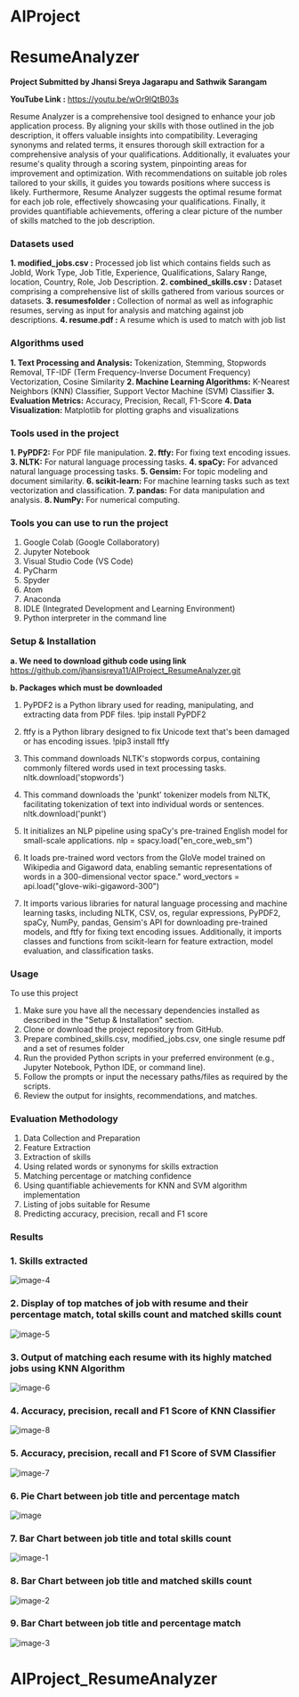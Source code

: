 # **AIProject**
# **ResumeAnalyzer**

**Project Submitted by Jhansi Sreya Jagarapu and Sathwik Sarangam**

**YouTube Link :** https://youtu.be/wOr9IQtB03s

Resume Analyzer is a comprehensive tool designed to enhance your job application process. By aligning your skills with those outlined in the job description, it offers valuable insights into compatibility. Leveraging synonyms and related terms, it ensures thorough skill extraction for a comprehensive analysis of your qualifications. Additionally, it evaluates your resume's quality through a scoring system, pinpointing areas for improvement and optimization. With recommendations on suitable job roles tailored to your skills, it guides you towards positions where success is likely. Furthermore, Resume Analyzer suggests the optimal resume format for each job role, effectively showcasing your qualifications. Finally, it provides quantifiable achievements, offering a clear picture of the number of skills matched to the job description.

### **Datasets used**

**1. modified_jobs.csv :** Processed job list which contains fields such as JobId, Work Type, Job Title, Experience, Qualifications, Salary Range, location, Country, Role, Job Description.
**2. combined_skills.csv :** Dataset comprising a comprehensive list of skills gathered from various sources or datasets.
**3. resumesfolder :** Collection of normal as well as infographic resumes, serving as input for analysis and matching against job descriptions.
**4. resume.pdf :** A resume which is used to match with job list

### **Algorithms used**

**1. Text Processing and Analysis:**
    Tokenization,
    Stemming,
    Stopwords Removal,
    TF-IDF (Term Frequency-Inverse Document Frequency) Vectorization,
    Cosine Similarity
**2. Machine Learning Algorithms:**
    K-Nearest Neighbors (KNN) Classifier,
    Support Vector Machine (SVM) Classifier
**3. Evaluation Metrics:**
    Accuracy,
    Precision,
    Recall,
    F1-Score
**4. Data Visualization:**
    Matplotlib for plotting graphs and visualizations


### **Tools used in the project**

**1. PyPDF2:** For PDF file manipulation.
**2. ftfy:** For fixing text encoding issues.
**3. NLTK:** For natural language processing tasks.
**4. spaCy:** For advanced natural language processing tasks.
**5. Gensim:** For topic modeling and document similarity.
**6. scikit-learn:** For machine learning tasks such as text vectorization and classification.
**7. pandas:** For data manipulation and analysis.
**8. NumPy:** For numerical computing.

### **Tools you can use to run the project**

1. Google Colab (Google Collaboratory)
2. Jupyter Notebook
3. Visual Studio Code (VS Code)
4. PyCharm
5. Spyder
6. Atom
7. Anaconda
8. IDLE (Integrated Development and Learning Environment)
9. Python interpreter in the command line


### **Setup & Installation**

**a. We need to download github code using link**
https://github.com/jhansisreya11/AIProject_ResumeAnalyzer.git

**b. Packages which must be downloaded**

1. PyPDF2 is a Python library used for reading, manipulating, and extracting data from PDF files.
   !pip install PyPDF2

2. ftfy is a Python library designed to fix Unicode text that's been damaged or has encoding issues.
   !pip3 install ftfy

3. This command downloads NLTK's stopwords corpus, containing commonly filtered words used in text processing tasks.
   nltk.download('stopwords')

4. This command downloads the 'punkt' tokenizer models from NLTK, facilitating tokenization of text into individual words or sentences.
   nltk.download('punkt')

5. It initializes an NLP pipeline using spaCy's pre-trained English model for small-scale applications.
   nlp = spacy.load("en_core_web_sm")

6. It loads pre-trained word vectors from the GloVe model trained on Wikipedia and Gigaword data, enabling semantic representations of words in a 300-dimensional vector space."
   word_vectors = api.load("glove-wiki-gigaword-300")

7. It imports various libraries for natural language processing and machine learning tasks, including NLTK, CSV, os, regular expressions, PyPDF2, spaCy, NumPy, pandas, Gensim's API for downloading pre-trained models, and ftfy for fixing text encoding issues. Additionally, it imports classes and functions from scikit-learn for feature extraction, model evaluation, and classification tasks.

### **Usage**

To use this project

1. Make sure you have all the necessary dependencies installed as described in the "Setup & Installation" section.
2. Clone or download the project repository from GitHub.
3. Prepare combined_skills.csv, modified_jobs.csv, one single resume pdf and a set of resumes folder 
4. Run the provided Python scripts in your preferred environment (e.g., Jupyter Notebook, Python IDE, or command line).
5. Follow the prompts or input the necessary paths/files as required by the scripts.
6. Review the output for insights, recommendations, and matches.

### **Evaluation Methodology**

1. Data Collection and Preparation
2. Feature Extraction
3. Extraction of skills 
4. Using related words or synonyms for skills extraction
5. Matching percentage or matching confidence
6. Using quantifiable achievements for KNN and SVM algorithm implementation
7. Listing of jobs suitable for Resume
8. Predicting accuracy, precision, recall and F1 score

### **Results** 

### **1. Skills extracted**
![image-4](https://github.com/jhansisreya11/AIProject_ResumeAnalyzer/assets/162237187/1aee75c6-2792-4039-b93c-c921a6582588)

### **2. Display of top matches of job with resume and their percentage match, total skills count and matched skills count**
![image-5](https://github.com/jhansisreya11/AIProject_ResumeAnalyzer/assets/162237187/42389444-01a5-4b38-aee5-0072ca3e98ed)

### **3. Output of matching each resume with its highly matched jobs using KNN Algorithm**
![image-6](https://github.com/jhansisreya11/AIProject_ResumeAnalyzer/assets/162237187/4a34b231-dcdb-4356-8ab3-39f5370896b0)

### **4. Accuracy, precision, recall and F1 Score of KNN Classifier**
![image-8](https://github.com/jhansisreya11/AIProject_ResumeAnalyzer/assets/162237187/0d8c3fe5-972c-48c6-9de2-aee8a64c938b)

### **5. Accuracy, precision, recall and F1 Score of SVM Classifier**
![image-7](https://github.com/jhansisreya11/AIProject_ResumeAnalyzer/assets/162237187/34b77899-5530-4650-b901-f719dc1c7901)

### **6. Pie Chart between job title and percentage match**
![image](https://github.com/jhansisreya11/AIProject_ResumeAnalyzer/assets/162237187/d518a5aa-dd28-491e-93cd-9529fed975a0)

### **7. Bar Chart between job title and total skills count**
![image-1](https://github.com/jhansisreya11/AIProject_ResumeAnalyzer/assets/162237187/28f290b0-fe99-4dc3-afab-3625a71c71d4)

### **8. Bar Chart between job title and matched skills count**
![image-2](https://github.com/jhansisreya11/AIProject_ResumeAnalyzer/assets/162237187/67fe5263-9d23-4124-ae03-49e4e63c96a6)

### **9. Bar Chart between job title and percentage match**
![image-3](https://github.com/jhansisreya11/AIProject_ResumeAnalyzer/assets/162237187/603ebcee-1c91-4d9d-a2e3-376f1d6de2a9)


























# AIProject_ResumeAnalyzer
